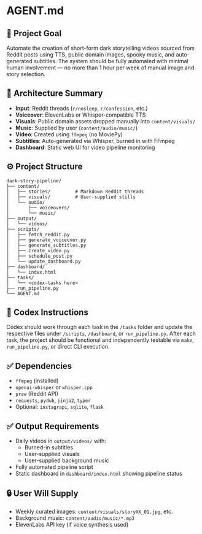 # AGENT.md

## 🎯 Project Goal

Automate the creation of short-form dark storytelling videos sourced from Reddit posts using TTS, public domain images, spooky music, and auto-generated subtitles. The system should be fully automated with minimal human involvement — no more than 1 hour per week of manual image and story selection.

## 🧱 Architecture Summary

- **Input**: Reddit threads (`r/nosleep`, `r/confession`, etc.)
- **Voiceover**: ElevenLabs or Whisper-compatible TTS
- **Visuals**: Public domain assets dropped manually into `content/visuals/`
- **Music**: Supplied by user (`content/audio/music/`)
- **Video**: Created using `ffmpeg` (no MoviePy)
- **Subtitles**: Auto-generated via Whisper, burned in with FFmpeg
- **Dashboard**: Static web UI for video pipeline monitoring

## ⚙️ Project Structure

```
dark-story-pipeline/
├── content/
│   ├── stories/         # Markdown Reddit threads
│   ├── visuals/         # User-supplied stills
│   └── audio/
│       ├── voiceovers/
│       └── music/
├── output/
│   └── videos/
├── scripts/
│   ├── fetch_reddit.py
│   ├── generate_voiceover.py
│   ├── generate_subtitles.py
│   ├── create_video.py
│   ├── schedule_post.py
│   └── update_dashboard.py
├── dashboard/
│   └── index.html
├── tasks/
│   └── <codex-tasks here>
├── run_pipeline.py
└── AGENT.md
```

## 🧠 Codex Instructions

Codex should work through each task in the `/tasks` folder and update the respective files under `/scripts`, `/dashboard`, or `run_pipeline.py`. After each task, the project should be functional and independently testable via `make`, `run_pipeline.py`, or direct CLI execution.

## ✅ Dependencies

- `ffmpeg` (installed)
- `openai-whisper` or `whisper.cpp`
- `praw` (Reddit API)
- `requests`, `pydub`, `jinja2`, `typer`
- Optional: `instagrapi`, `sqlite`, `flask`

## ✅ Output Requirements

- Daily videos in `output/videos/` with:
  - Burned-in subtitles
  - User-supplied visuals
  - User-supplied background music
- Fully automated pipeline script
- Static dashboard in `dashboard/index.html` showing pipeline status

## 🔒 User Will Supply

- Weekly curated images: `content/visuals/storyXX_01.jpg`, etc.
- Background music: `content/audio/music/*.mp3`
- ElevenLabs API key (if voice synthesis used)

